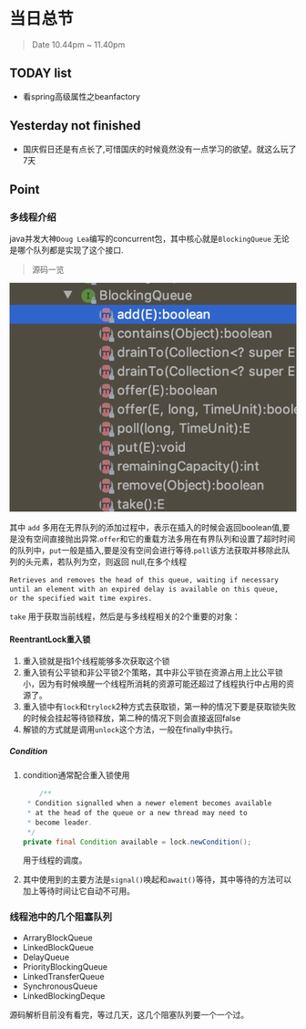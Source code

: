 # 当日总节

> Date 10.44pm ~ 11.40pm

## TODAY  list

* 看spring高级属性之beanfactory

## Yesterday not finished

* 国庆假日还是有点长了,可惜国庆的时候竟然没有一点学习的欲望。就这么玩了7天

## Point

### 多线程介绍

java并发大神`Doug Lea`编写的concurrent包，其中核心就是`BlockingQueue`  无论是哪个队列都是实现了这个接口.
>源码一览

![method](../pic/1009.png)

其中 `add` 多用在无界队列的添加过程中，表示在插入的时候会返回boolean值,要是没有空间直接抛出异常.`offer`和它的重载方法多用在有界队列和设置了超时时间的队列中，`put`一般是插入,要是没有空间会进行等待.`poll`该方法获取并移除此队列的头元素，若队列为空，则返回 null,在多个线程

    Retrieves and removes the head of this queue, waiting if necessary until an element with an expired delay is available on this queue,
    or the specified wait time expires.

`take` 用于获取当前线程，然后是与多线程相关的2个重要的对象：

#### ReentrantLock重入锁

1. 重入锁就是指1个线程能够多次获取这个锁
2. 重入锁有公平锁和非公平锁2个策略，其中非公平锁在资源占用上比公平锁小，因为有时候唤醒一个线程所消耗的资源可能还超过了线程执行中占用的资源了。
3. 重入锁中有`lock`和`trylock`2种方式去获取锁，第一种的情况下要是获取锁失败的时候会挂起等待锁释放，第二种的情况下则会直接返回false
4. 解锁的方式就是调用`unlock`这个方法，一般在finally中执行。

##### Condition

1. condition通常配合重入锁使用

    ```java
        /**
     * Condition signalled when a newer element becomes available
     * at the head of the queue or a new thread may need to
     * become leader.
     */
    private final Condition available = lock.newCondition();
    ```

    用于线程的调度。
1. 其中使用到的主要方法是`signal()`唤起和`await()`等待，其中等待的方法可以加上等待时间让它自动不可用。

### 线程池中的几个阻塞队列

* ArraryBlockQueue
* LinkedBlockQueue
* DelayQueue
* PriorityBlockingQueue
* LinkedTransferQueue
* SynchronousQueue
* LinkedBlockingDeque

源码解析目前没有看完，等过几天，这几个阻塞队列要一个一个过。
